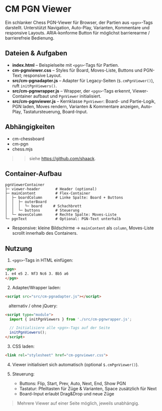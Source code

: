 # CM PGN Viewer

Ein schlanker Chess PGN-Viewer für Browser, der Partien aus `<pgn>`-Tags darstellt. Unterstützt Navigation, Auto-Play, Varianten, Kommentare und responsive Layouts.
ARIA-konforme Button für möglichst barrierearme / barrierefreie Bedienung.

## Dateien & Aufgaben

* **index.html** – Beispielseite mit `<pgn>`-Tags für Partien.
* **cm-pgnviewer.css** – Styles für Board, Moves-Liste, Buttons und PGN-Text; responsive Layout.
* **src/cm-pgnadapter.js** – Adapter für Legacy-Seiten (`$.cmPgnViewer()`), ruft `initPgnViewers()`.
* **src/cm-pgnwrapper.js** – Wrapper, der `<pgn>`-Tags erkennt, Viewer-Container aufbaut und `PgnViewer` initialisiert.
* **src/cm-pgnviewer.js** – Kernklasse `PgnViewer`: Board- und Partie-Logik, PGN laden, Moves rendern, Varianten & Kommentare anzeigen, Auto-Play, Tastatursteuerung, Board-Input.

## Abhängigkeiten

* cm-chessboard
* cm-pgn
* chess.mjs
>> siehe https://github.com/shaack. 

## Container-Aufbau

```
pgnViewerContainer
├─ viewer-header       # Header (optional)
├─ mainContent         # Flex-Container
│  ├─ boardColumn      # Linke Spalte: Board + Buttons
│  │  ├─ outerBoard
│  │  │  └─ board     # Schachbrett
│  │  └─ buttons       # Steuerung
│  └─ movesColumn      # Rechte Spalte: Moves-Liste
└─ pgnText             # Optional: PGN-Text unterhalb
```

* Responsive: kleine Bildschirme → `mainContent` als `column`, Moves-Liste scrollt innerhalb des Containers.

## Nutzung

1. `<pgn>`-Tags in HTML einfügen:

```html
<pgn>
1. e4 e5 2. Nf3 Nc6 3. Bb5 a6
</pgn>
```

2. Adapter/Wrapper laden:

```html
<script src="src/cm-pgnadapter.js"></script>
```

&nbsp;&nbsp;&nbsp;alternativ / ohne jQuery: 
```html
<script type="module">
  import { initPgnViewers } from './src/cm-pgnwrapper.js';

  // Initialisiere alle <pgn>-Tags auf der Seite
  initPgnViewers();
</script>
```

3. CSS laden:

```html
<link rel="stylesheet" href="cm-pgnviewer.css">
```

4. Viewer initialisiert sich automatisch (optional `$.cmPgnViewer()`).

5. Steuerung:

   * Buttons: Flip, Start, Prev, Auto, Next, End, Show PGN
   * Tastatur: Pfeiltasten für Züge & Varianten, Space zusätzlich für Next
   * Board-Input erlaubt Drag&Drop und neue Züge

> Mehrere Viewer auf einer Seite möglich, jeweils unabhängig.
